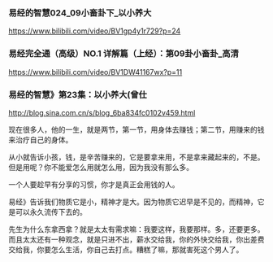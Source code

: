 ### 易经的智慧024_09小畜卦下_以小养大
https://www.bilibili.com/video/BV1gp4y1r729?p=24

### 易经完全通（高级）NO.1 详解篇（上经）：第09卦小畜卦_高清
https://www.bilibili.com/video/BV1DW41167wx?p=11

### 易经的智慧》第23集：以小养大(曾仕
http://blog.sina.com.cn/s/blog_6ba834fc0102v459.html

现在很多人，他的一生，就是两节，第一节，用身体去赚钱；第二节，用赚来的钱来治疗自己的身体。

从小就告诉小孩，钱，是辛苦赚来的，它是要拿来用，不是拿来藏起来的，不是。但是用呢？你不能爱怎么用就怎么用，因为我没有那么多。

一个人要趁早有分享的习惯，你才是真正会用钱的人。

易经》告诉我们物质它是小，精神才是大。因为物质它迟早是不见的，而精神，它是可以永久流传下去的。

先生为什么东拿西拿？就是太太有需求嘛：我要这样，我要那样。多，还要更多。而且太太还有一种观念，就是只进不出，薪水交给我，你的外快交给我，你出差费交给我，你要怎么生活，你自己去打点。糟糕了嘛，那就害死这个男人了。
